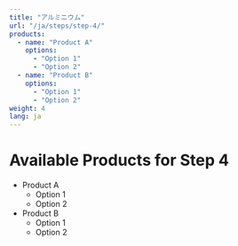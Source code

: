 ```yaml
---
title: "アルミニウム"
url: "/ja/steps/step-4/"
products:
  - name: "Product A"
    options:
      - "Option 1"
      - "Option 2"
  - name: "Product B"
    options:
      - "Option 1"
      - "Option 2"
weight: 4
lang: ja
---
```


# Available Products for Step 4

- Product A
  - Option 1
  - Option 2
- Product B
  - Option 1
  - Option 2